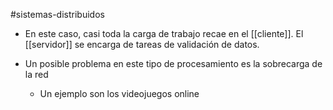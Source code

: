 #sistemas-distribuidos 

- En este caso, casi toda la carga de trabajo recae en el [[cliente]]. El [[servidor]]  se encarga de tareas de validación de datos.
- Un posible problema en este tipo de procesamiento es la sobrecarga de la red

	- Un ejemplo son los videojuegos online